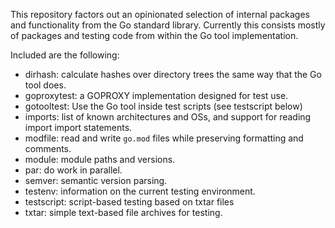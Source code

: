 This repository factors out an opinionated selection of internal packages and functionality from the Go standard
library. Currently this consists mostly of packages and testing code from within the Go tool implementation.

Included are the following:

- dirhash: calculate hashes over directory trees the same way that the Go tool does.
- goproxytest: a GOPROXY implementation designed for test use.
- gotooltest: Use the Go tool inside test scripts (see testscript below)
- imports: list of known architectures and OSs, and support for reading import import statements.
- modfile: read and write `go.mod` files while preserving formatting and comments.
- module: module paths and versions.
- par: do work in parallel.
- semver: semantic version parsing.
- testenv: information on the current testing environment.
- testscript: script-based testing based on txtar files
- txtar: simple text-based file archives for testing.
